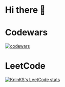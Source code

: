 # Hi there 👋


# Codewars 
[![codewars](https://www.codewars.com/users/SarggUngart/badges/large)](https://www.codewars.com/users/SarggUngart/badges/large)

# LeetCode 
[![KnlnKS's LeetCode stats](https://leetcode-stats-six.vercel.app/?username=SarggUngart&theme=dark)](https://github.com/KnlnKS/leetcode-stats)




